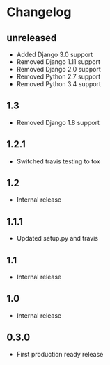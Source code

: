 # Changelog

## unreleased

- Added Django 3.0 support
- Removed Django 1.11 support
- Removed Django 2.0 support
- Removed Python 2.7 support
- Removed Python 3.4 support

## 1.3

- Removed Django 1.8 support

## 1.2.1

- Switched travis testing to tox

## 1.2

- Internal release

## 1.1.1

- Updated setup.py and travis 

## 1.1

- Internal release

## 1.0

- Internal release

## 0.3.0

- First production ready release
